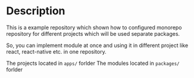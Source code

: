 # Description

This is a example repository which shown how to configured monorepo repository for different projects which will be used separate packages.

So, you can implement module at once and using it in different project like react, react-native etc. in one repository.

The projects located in `apps/` forlder
The modules located in `packages/` forlder